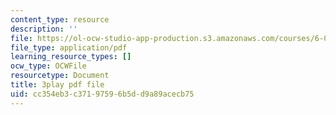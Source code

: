 ```yaml
---
content_type: resource
description: ''
file: https://ol-ocw-studio-app-production.s3.amazonaws.com/courses/6-0001-introduction-to-computer-science-and-programming-in-python-fall-2016/cc354eb3c37197596b5dd9a89acecb75_FKp-6sojt9A.pdf
file_type: application/pdf
learning_resource_types: []
ocw_type: OCWFile
resourcetype: Document
title: 3play pdf file
uid: cc354eb3-c371-9759-6b5d-d9a89acecb75
---
```

